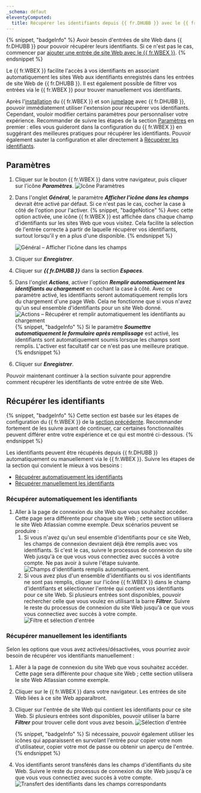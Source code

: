 ```yaml
---
_schema: défaut
eleventyComputed:
  title: Récupérer les identifiants depuis {{ fr.DHUBB }} avec le {{ fr.WBEX }}
---
```

{% snippet, "badgeInfo" %}
Avoir besoin d'entrées de site Web dans {{ fr.DHUBB }} pour pouvoir récupérer leurs identifiants. Si ce n'est pas le cas, commencer par [ajouter une entrée de site Web avec le {{ fr.WBEX }}](/workspace/workspace-browser-extension/hub-business/using-workspace-browser-extension/add-entry-hub-business-workspace-browser-extension/).
{% endsnippet %}

Le {{ fr.WBEX }} facilite l'accès à vos identifiants en associant automatiquement les sites Web aux identifiants enregistrés dans les entrées de site Web de {{ fr.DHUBB }}. Il est également possible de filtrer vos entrées via le {{ fr.WBEX }} pour trouver manuellement vos identifiants.

Après l'[installation](/workspace/workspace-browser-extension/installation/) du {{ fr.WBEX }} et son [jumelage](/workspace/workspace-browser-extension/hub-business/first-login/) avec {{ fr.DHUBB }}, pouvoir immédiatement utiliser l'extension pour récupérer vos identifiants. Cependant, vouloir modifier certains paramètres pour personnaliser votre expérience. Recommander de suivre les étapes de la section [Paramètres](#settings) en premier : elles vous guideront dans la configuration du {{ fr.WBEX }} en suggérant des meilleures pratiques pour récupérer les identifiants. Pouvoir également sauter la configuration et aller directement à [Récupérer les identifiants](#retrieving-credentials).

## Paramètres

1. Cliquer sur le bouton {{ fr.WBEX }} dans votre navigateur, puis cliquer sur l'icône ***Paramètres***. ![Icône Paramètres](https://cdnweb.devolutions.net/docs/WEBX4114_2024_2.png "Icône Paramètres")
2. Dans l'onglet ***Général***, le paramètre ***Afficher l'icône dans les champs*** devrait être activé par défaut. Si ce n'est pas le cas, cocher la case à côté de l'option pour l'activer. {% snippet, "badgeNotice" %}
                     Avec cette option activée, une icône {{ fr.WBEX }} est affichée dans chaque champ d'identifiants sur les sites Web que vous visitez. Cela facilite la sélection de l'entrée correcte à partir de laquelle récupérer vos identifiants, surtout lorsqu'il y en a plus d'une disponible.
                     {% endsnippet %}

   ![Général – Afficher l'icône dans les champs](https://cdnweb.devolutions.net/docs/WEBX4035_2024_2.png "Général – Afficher l'icône dans les champs")

3. Cliquer sur ***Enregistrer***.
4. Cliquer sur ***{{ fr.DHUBB }}*** dans la section ***Espaces***.
5. Dans l'onglet ***Actions***, activer l'option ***Remplir automatiquement les identifiants au chargement*** en cochant la case à côté. Avec ce paramètre activé, les identifiants seront automatiquement remplis lors du chargement d'une page Web. Cela ne fonctionne que si vous n'avez qu'un seul ensemble d'identifiants pour un site Web donné. ![Actions – Récupérer et remplir automatiquement les identifiants au chargement](https://cdnweb.devolutions.net/docs/WEBX4038_2024_2.png "Actions – Récupérer et remplir automatiquement les identifiants au chargement") {% snippet, "badgeInfo" %}
                     Si le paramètre ***Soumettre automatiquement le formulaire après remplissage*** est activé, les identifiants sont automatiquement soumis lorsque les champs sont remplis. L'activer est facultatif car ce n'est pas une meilleure pratique.
                     {% endsnippet %}
6. Cliquer sur ***Enregistrer***.

Pouvoir maintenant continuer à la section suivante pour apprendre comment récupérer les identifiants de votre entrée de site Web.

## Récupérer les identifiants

{% snippet, "badgeInfo" %}
Cette section est basée sur les étapes de configuration du {{ fr.WBEX }} de la [section précédente](#settings). Recommander fortement de les suivre avant de continuer, car certaines fonctionnalités peuvent différer entre votre expérience et ce qui est montré ci-dessous.
{% endsnippet %}

Les identifiants peuvent être récupérés depuis {{ fr.DHUBB }} automatiquement ou manuellement via le {{ fr.WBEX }}. Suivre les étapes de la section qui convient le mieux à vos besoins :

* [Récupérer automatiquement les identifiants](#automatically-retrieving-credentials)
* [Récupérer manuellement les identifiants](#manually-retrieving-credentials)

### Récupérer automatiquement les identifiants

1. Aller à la page de connexion du site Web que vous souhaitez accéder. Cette page sera différente pour chaque site Web ; cette section utilisera le site Web Atlassian comme exemple. Deux scénarios peuvent se produire :
   1. Si vous n'avez qu'un seul ensemble d'identifiants pour ce site Web, les champs de connexion devraient déjà être remplis avec vos identifiants. Si c'est le cas, suivre le processus de connexion du site Web jusqu'à ce que vous vous connectiez avec succès à votre compte. Ne pas avoir à suivre l'étape suivante. ![Champs d'identifiants remplis automatiquement](https://cdnweb.devolutions.net/docs/WEBX4039_2024_2.png "Champs d'identifiants remplis automatiquement").
   2. Si vous avez plus d'un ensemble d'identifiants ou si vos identifiants ne sont pas remplis, cliquer sur l'icône {{ fr.WBEX }} dans le champ d'identifiants et sélectionner l'entrée qui contient vos identifiants pour ce site Web. Si plusieurs entrées sont disponibles, pouvoir rechercher celle que vous voulez en utilisant la barre ***Filtrer***. Suivre le reste du processus de connexion du site Web jusqu'à ce que vous vous connectiez avec succès à votre compte. ![Filtre et sélection d'entrée](https://cdnweb.devolutions.net/docs/WEBX4115_2024_2.png "Filtre et sélection d'entrée")

### Récupérer manuellement les identifiants

Selon les options que vous avez activées/désactivées, vous pourriez avoir besoin de récupérer vos identifiants manuellement :

1. Aller à la page de connexion du site Web que vous souhaitez accéder. Cette page sera différente pour chaque site Web ; cette section utilisera le site Web Atlassian comme exemple.
2. Cliquer sur le {{ fr.WBEX }} dans votre navigateur. Les entrées de site Web liées à ce site Web apparaîtront.
3. Cliquer sur l'entrée de site Web qui contient les identifiants pour ce site Web. Si plusieurs entrées sont disponibles, pouvoir utiliser la barre ***Filtrer*** pour trouver celle dont vous avez besoin. ![Sélection d'entrée](https://cdnweb.devolutions.net/docs/WEBX4116_2024_2.png "Sélection d'entrée")

   {% snippet, "badgeInfo" %}
                     Si nécessaire, pouvoir également utiliser les icônes qui apparaissent en survolant l'entrée pour copier votre nom d'utilisateur, copier votre mot de passe ou obtenir un aperçu de l'entrée.
                     {% endsnippet %}

4. Vos identifiants seront transférés dans les champs d'identifiants du site Web. Suivre le reste du processus de connexion du site Web jusqu'à ce que vous vous connectiez avec succès à votre compte. ![Transfert des identifiants dans les champs correspondants](https://cdnweb.devolutions.net/docs/WEBX4043_2024_2.png "Transfert des identifiants dans les champs correspondants")
